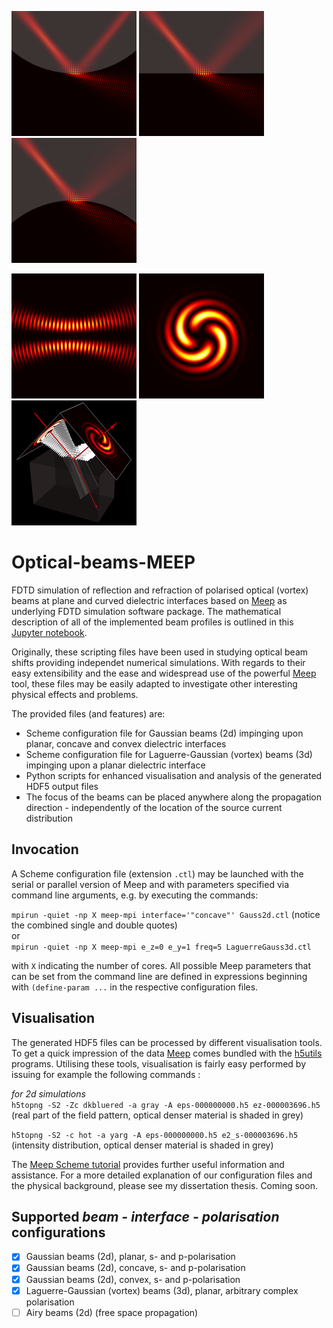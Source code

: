 ![concave](Gauss_2d/img/concave_intensity_cropped_rotated_resized.png) 
![planar](Gauss_2d/img/planar_intensity_cropped_rotated_resized.png)
![convex](Gauss_2d/img/convex_intensity_cropped_rotated_resized.png)

![snap](Laguerre_Gauss_3d/img/vortex_beam_m_2_longitudinal_resized.png)
![snap](Laguerre_Gauss_3d/img/vortex_beam_m_2_transverse_resized.png)
![snap](Laguerre_Gauss_3d/img/vortex_beam_m_2_3d_half_resized.png)
# Optical-beams-MEEP
FDTD simulation of reflection and refraction of polarised optical (vortex) beams at plane and curved dielectric interfaces based on [Meep](https://github.com/stevengj/meep) as underlying FDTD simulation software package. The mathematical description of all of the implemented beam profiles is outlined in this [Jupyter notebook](https://github.com/DanielKotik/Optical-beams-MEEP/blob/Airy_beam/beam_profiles.ipynb).

Originally, these scripting files have been used in studying optical beam shifts providing independet numerical simulations. With regards to their easy extensibility and the ease and widespread use of the powerful [Meep](https://github.com/stevengj/meep) tool, these files may be easily adapted to investigate other interesting physical effects and problems.

The provided files (and features) are:
*   Scheme configuration file for Gaussian beams (2d) impinging upon planar, concave and convex dielectric interfaces
*   Scheme configuration file for Laguerre-Gaussian (vortex) beams (3d) impinging upon a planar dielectric interface
*   Python scripts for enhanced visualisation and analysis of the generated HDF5 output files
*   The focus of the beams can be placed anywhere along the propagation direction - independently of the location of the source current distribution

## Invocation
A Scheme configuration file (extension ``.ctl``) may be launched with the serial or parallel version of Meep and with parameters specified via command line arguments, e.g. by executing the commands:

``mpirun -quiet -np X meep-mpi interface='"concave"' Gauss2d.ctl`` (notice the combined single and double quotes)  
or  
``mpirun -quiet -np X meep-mpi e_z=0 e_y=1 freq=5 LaguerreGauss3d.ctl``

with ``X`` indicating the number of cores. All possible Meep parameters that can be set from the command line are 
defined in expressions beginning with ``(define-param ...`` in the respective configuration files.

## Visualisation
The generated HDF5 files can be processed by different visualisation tools. To get a quick impression of the data 
[Meep](https://github.com/stevengj/meep) comes bundled with the [h5utils](https://github.com/stevengj/h5utils) 
programs. Utilising these tools, visualisation is fairly easy performed by issuing for example the following commands  :

_for 2d simulations_  
``h5topng -S2 -Zc dkbluered -a gray -A eps-000000000.h5 ez-000003696.h5`` (real part of the field pattern, optical 
denser material is shaded in grey)

``h5topng -S2 -c hot -a yarg -A eps-000000000.h5 e2_s-000003696.h5`` (intensity distribution, optical 
denser material is shaded in grey)

The [Meep Scheme tutorial](https://meep.readthedocs.io/en/latest/Scheme_Tutorials/Basics/) provides further useful 
information and assistance.
For a more detailed explanation of our configuration files and the physical background, please see my dissertation thesis. Coming soon.

## Supported _beam - interface - polarisation_ configurations
-   [x] Gaussian beams (2d), planar, s- and p-polarisation
-   [x] Gaussian beams (2d), concave, s- and p-polarisation
-   [x] Gaussian beams (2d), convex, s- and p-polarisation
-   [x] Laguerre-Gaussian (vortex) beams (3d), planar, arbitrary complex polarisation
-   [ ] Airy beams (2d) (free space propagation)
